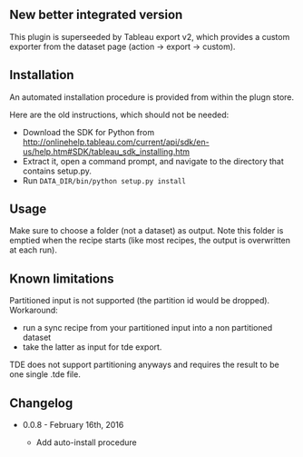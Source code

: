 New better integrated version
---

This plugin is superseeded by Tableau export v2, which provides a custom exporter from the dataset page (action → export → custom).


Installation
---

An automated installation procedure is provided from within the plugn store.

Here are the old instructions, which should not be needed:

- Download the SDK for Python from http://onlinehelp.tableau.com/current/api/sdk/en-us/help.htm#SDK/tableau_sdk_installing.htm
- Extract it, open a command prompt, and navigate to the directory that contains setup.py.
- Run ``DATA_DIR/bin/python setup.py install``

Usage
---

Make sure to choose a folder (not a dataset) as output. Note this folder is emptied when the recipe starts (like most recipes, the output is overwritten at each run).

Known limitations
---
Partitioned input is not supported (the partition id would be dropped). Workaround:

* run a sync recipe from your partitioned input into a non partitioned dataset
* take the latter as input for tde export.

TDE does not support partitioning anyways and requires the result to be one single .tde file.

Changelog
---

* 0.0.8 - February 16th, 2016

    * Add auto-install procedure

